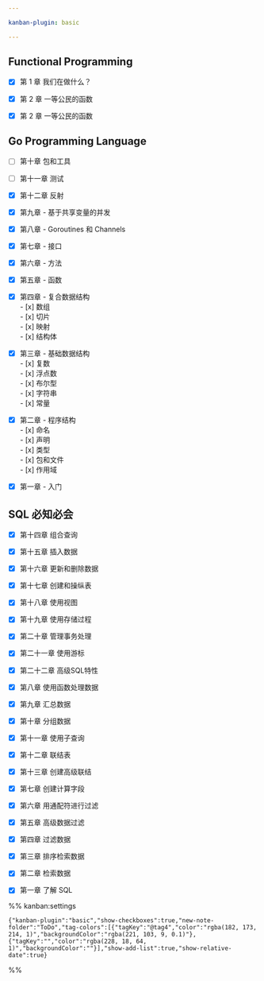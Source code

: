 ```yaml
---

kanban-plugin: basic

---
```


## Functional Programming

- [x] 第 1 章 我们在做什么？
- [x] 第 2 章 一等公民的函数
- [x] 第 2 章 一等公民的函数


## Go Programming Language

- [ ] 第十章 包和工具
- [ ] 第十一章 测试
- [x] 第十二章 反射
- [x] 第九章 - 基于共享变量的并发
- [x] 第八章 - Goroutines 和 Channels
- [x] 第七章 - 接口
- [x] 第六章 - 方法
- [x] 第五章 - 函数
- [x] 第四章 - 复合数据结构<br>- [x] 数组<br>- [x] 切片<br>- [x] 映射<br>- [x] 结构体
- [x] 第三章 - 基础数据结构<br>- [x] 复数<br>- [x] 浮点数<br>- [x] 布尔型<br>- [x] 字符串<br>- [x] 常量
- [x] 第二章 - 程序结构<br>- [x] 命名<br>- [x] 声明<br>- [x] 类型<br>- [x] 包和文件<br>- [x] 作用域
- [x] 第一章 - 入门


## SQL 必知必会

- [x] 第十四章 组合查询
- [x] 第十五章 插入数据
- [x] 第十六章 更新和删除数据
- [x] 第十七章 创建和操纵表
- [x] 第十八章 使用视图
- [x] 第十九章 使用存储过程
- [x] 第二十章 管理事务处理
- [x] 第二十一章 使用游标
- [x] 第二十二章 高级SQL特性
- [x] 第八章 使用函数处理数据
- [x] 第九章 汇总数据
- [x] 第十章 分组数据
- [x] 第十一章 使用子查询
- [x] 第十二章 联结表
- [x] 第十三章 创建高级联结
- [x] 第七章 创建计算字段
- [x] 第六章 用通配符进行过滤
- [x] 第五章 高级数据过滤
- [x] 第四章 过滤数据
- [x] 第三章 排序检索数据
- [x] 第二章 检索数据
- [x] 第一章 了解 SQL




%% kanban:settings
```
{"kanban-plugin":"basic","show-checkboxes":true,"new-note-folder":"ToDo","tag-colors":[{"tagKey":"@tag4","color":"rgba(182, 173, 214, 1)","backgroundColor":"rgba(221, 103, 9, 0.1)"},{"tagKey":"","color":"rgba(228, 18, 64, 1)","backgroundColor":""}],"show-add-list":true,"show-relative-date":true}
```
%%